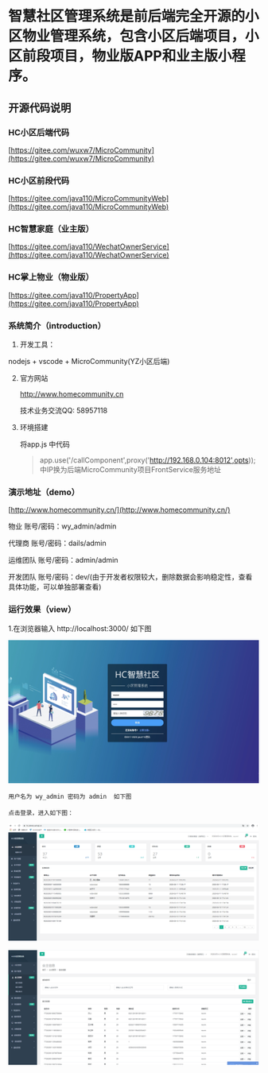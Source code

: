 # 智慧社区管理系统是前后端完全开源的小区物业管理系统，包含小区后端项目，小区前段项目，物业版APP和业主版小程序。

## 开源代码说明

### HC小区后端代码
 [https://gitee.com/wuxw7/MicroCommunity](https://gitee.com/wuxw7/MicroCommunity)
### HC小区前段代码
[https://gitee.com/java110/MicroCommunityWeb](https://gitee.com/java110/MicroCommunityWeb)
### HC智慧家庭（业主版）
[https://gitee.com/java110/WechatOwnerService](https://gitee.com/java110/WechatOwnerService)
### HC掌上物业（物业版）
[https://gitee.com/java110/PropertyApp](https://gitee.com/java110/PropertyApp)

### 系统简介（introduction）

1. 开发工具：

nodejs + vscode + MicroCommunity(YZ小区后端)

2. 官方网站

   http://www.homecommunity.cn
   
   技术业务交流QQ: 58957118

3. 环境搭建

    将app.js 中代码

    > app.use('/callComponent',proxy('http://192.168.0.104:8012',opts));
    中IP换为后端MicroCommunity项目FrontService服务地址


### 演示地址（demo）

[http://www.homecommunity.cn/](http://www.homecommunity.cn/)

物业 账号/密码：wy_admin/admin

代理商 账号/密码：dails/admin

运维团队 账号/密码：admin/admin

开发团队 账号/密码：dev/(由于开发者权限较大，删除数据会影响稳定性，查看具体功能，可以单独部署查看)


### 运行效果（view）
1.在浏览器输入 http://localhost:3000/ 如下图

![image](docs/img/login.jpg)

    用户名为 wy_admin 密码为 admin  如下图

    点击登录，进入如下图：
    
![image](docs/img/index.png)

![image](docs/img/owner.png)
